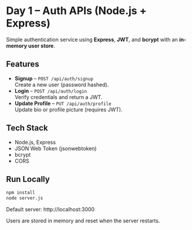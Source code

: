 # Day 1 – Auth APIs (Node.js + Express)

Simple authentication service using **Express**, **JWT**, and **bcrypt** with an **in-memory user store**.

## Features
- **Signup** – `POST /api/auth/signup`  
  Create a new user (password hashed).
- **Login** – `POST /api/auth/login`  
  Verify credentials and return a JWT.
- **Update Profile** – `PUT /api/auth/profile`  
  Update bio or profile picture (requires JWT).

## Tech Stack
- Node.js, Express
- JSON Web Token (jsonwebtoken)
- bcrypt
- CORS

## Run Locally
```bash
npm install
node server.js
```

Default server: http://localhost:3000

Users are stored in memory and reset when the server restarts.
